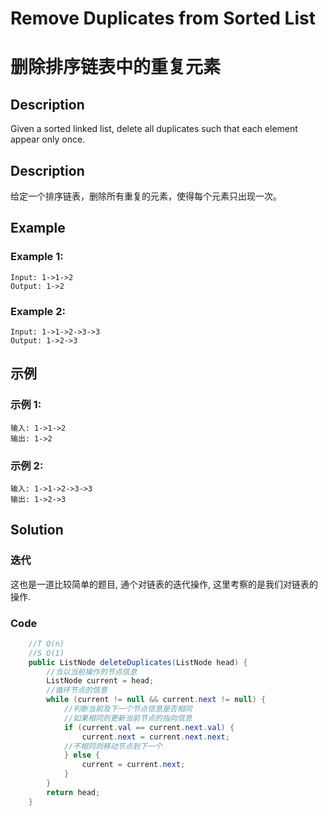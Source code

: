 # Remove Duplicates from Sorted List
# 删除排序链表中的重复元素

## Description
Given a sorted linked list, delete all duplicates such that each element appear only once.

## Description
给定一个排序链表，删除所有重复的元素，使得每个元素只出现一次。


## Example
### Example 1:
    Input: 1->1->2
    Output: 1->2

### Example 2:
    Input: 1->1->2->3->3
    Output: 1->2->3


## 示例
### 示例 1:
    输入: 1->1->2
    输出: 1->2

### 示例 2:
    输入: 1->1->2->3->3
    输出: 1->2->3 



## Solution

### 迭代
这也是一道比较简单的题目, 通个对链表的迭代操作, 这里考察的是我们对链表的操作.

### Code

```java
    //T O(n)
    //S O(1)
    public ListNode deleteDuplicates(ListNode head) {
        //当以当前操作的节点信息
        ListNode current = head;
        //循环节点的信息
        while (current != null && current.next != null) {
            //判断当前及下一个节点信息是否相同
            //如果相同则更新当前节点的指向信息
            if (current.val == current.next.val) {
                current.next = current.next.next;
            //不相同则移动节点到下一个
            } else {
                current = current.next;
            }
        }
        return head;
    }
```